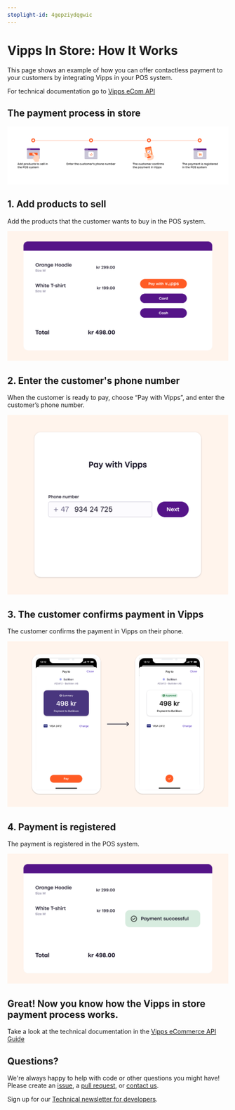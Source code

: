 ```yaml
---
stoplight-id: 4gepziydqgwic
---
```


# Vipps In Store: How It Works

This page shows an example of how you can offer contactless payment to your customers by integrating Vipps in your POS system.

For technical documentation go to
[Vipps eCom API](https://github.com/vippsas/vipps-ecom-api)


## The payment process in store

![In store process](images/vipps-in-store-process.svg)


## 1. Add products to sell

Add the products that the customer wants to buy in the POS system.

![The POS system](images/vipps-in-store-step1.svg)

## 2. Enter the customer's phone number

When the customer is ready to pay, choose “Pay with Vipps”, and enter the customer’s phone number.

![Enter phone number](images/vipps-in-store-step2.svg)

## 3. The customer confirms payment in Vipps

The customer confirms the payment in Vipps on their phone.

![Confirm payment](images/vipps-in-store-step3-2.svg)

## 4. Payment is registered

The payment is registered in the POS system.

![Payment confirmation](images/vipps-in-store-step4.svg)


## Great! Now you know how the Vipps in store payment process works.

Take a look at the technical documentation in the [Vipps eCommerce API Guide](https://github.com/vippsas/vipps-ecom-api/blob/master/vipps-ecom-api.md)


## Questions?

We're always happy to help with code or other questions you might have!
Please create an [issue](https://github.com/vippsas/vipps-ecom-api/issues),
a [pull request](https://github.com/vippsas/vipps-ecom-api/pulls),
or [contact us](https://github.com/vippsas/vipps-developers/blob/master/contact.md).

Sign up for our [Technical newsletter for developers](https://github.com/vippsas/vipps-developers/tree/master/newsletters).
